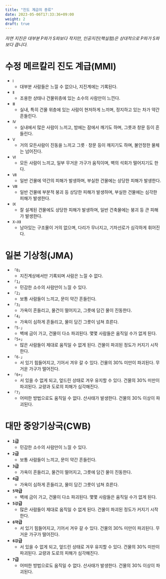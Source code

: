 ```yaml
---
title: "진도 계급의 종류"
date: 2023-05-06T17:33:36+09:00
weight: 2
draft: true
---
```

*자연 지진은 대부분 P파가 S파보다 작지만, 인공지진(핵실험)은 상대적으로 P파가 S파보다 큽니다.*

# 수정 메르칼리 진도 계급(MMI)

- `Ⅰ`
  - 대부분 사람들은 느낄 수 없으나, 지진계에는 기록된다.
- `Ⅱ`
  - 조용한 상태나 건물위층에 있는 소수의 사람만이 느낀다.
- `Ⅲ`
  - 실내, 특히 건물 위층에 있는 사람이 현저하게 느끼며, 정지하고 있는 차가 약간 흔들린다.
- `Ⅳ`
  - 실내에서 많은 사람이 느끼고, 밤에는 잠에서 깨기도 하며, 그릇과 창문 등이 흔들린다.
- `Ⅴ`
  - 거의 모든사람이 진동을 느끼고 그릇 · 창문 등이 깨지기도 하며, 불안정한 물체는 넘어진다.
- `Ⅵ`
  - 모든 사람이 느끼고, 일부 무거운 가구가 움직이며, 벽의 석회가 떨어지기도 한다.
- `Ⅶ`
  - 일반 건물에 약간의 피해가 발생하며, 부실한 건물에는 상당한 피해가 발생한다.
- `Ⅷ`
  - 일반 건물에 부분적 붕괴 등 상당한 피해가 발생하며, 부실한 건물에는 심각한 피해가 발생한다.
- `Ⅸ`
  - 잘 설계된 건물에도 상당한 피해가 발생하며, 일반 건축물에는 붕괴 등 큰 피해가 발생한다.
- `Χ~ΧⅡ`
  - 남아있는 구조물이 거의 없으며, 다리가 무너지고, 기차선로가 심각하게 휘어진다.

# 일본 기상청(JMA)

- `「0」`
  - 지진계상에서만 기록되며 사람은 느낄 수 없다.
- `「1」`
  - 민감한 소수의 사람만이 느낄 수 있다.
- `「2」`
  - 보통 사람들이 느끼고, 문이 약간 흔들린다.
- `「3」`
  - 가옥이 흔들리고, 물건이 떨어지고, 그릇에 담긴 물이 진동한다.
- `「4」`
  - 가옥이 심하게 흔들리고, 물이 담긴 그릇이 넘쳐 흐른다.
- `「5-」`
  - 벽에 금이 가고, 건물이 다소 파괴된다. 몇몇 사람들은 움직일 수가 없게 된다.
- `「5+」`
  - 많은 사람들이 제대로 움직일 수 없게 된다. 건물이 파괴된 정도가 커지기 시작한다.
- `「6-」`
  - 서 있기 힘들어지고, 기어서 겨우 갈 수 있다. 건물의 30% 미만이 파괴된다. 무거운 가구가 떨어진다.
- `「6+」`
  - 서 있을 수 없게 되고, 엎드린 상태로 겨우 유지할 수 있다. 건물의 30% 미만이 파괴된다. 교량과 도로의 피해가 심각해진다.
- `「7」`
  - 어떠한 방법으로도 움직일 수 없다. 산사태가 발생한다. 건물의 30% 이상이 파괴된다.

# 대만 중앙기상국(CWB)

- **`1`급**
  - 민감한 소수의 사람만이 느낄 수 있다.
- **`2`급**
  - 보통 사람들이 느끼고, 문이 약간 흔들린다.
- **`3`급**
  - 가옥이 흔들리고, 물건이 떨어지고, 그릇에 담긴 물이 진동한다.
- **`4`급**
  - 가옥이 심하게 흔들리고, 물이 담긴 그릇이 넘쳐 흐른다.
- **`5약`급**
  - 벽에 금이 가고, 건물이 다소 파괴된다. 몇몇 사람들은 움직일 수가 없게 된다.
- **`5강`급**
  - 많은 사람들이 제대로 움직일 수 없게 된다. 건물이 파괴된 정도가 커지기 시작한다.
- **`6약`급**
  - 서 있기 힘들어지고, 기어서 겨우 갈 수 있다. 건물의 30% 미만이 파괴된다. 무거운 가구가 떨어진다.
- **`6강`급**
  - 서 있을 수 없게 되고, 엎드린 상태로 겨우 유지할 수 있다. 건물의 30% 미만이 파괴된다. 교량과 도로의 피해가 심각해진다.
- **`7`급**
  - 어떠한 방법으로도 움직일 수 없다. 산사태가 발생한다. 건물의 30% 이상이 파괴된다.
